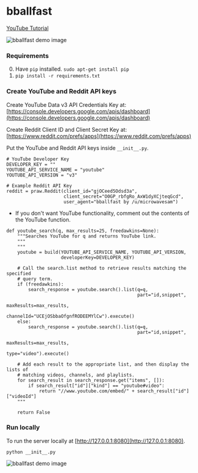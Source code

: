 # bballfast 

[YouTube Tutorial](https://www.youtube.com/watch?v=PLfkns6lZH8)

![bballfast demo image](https://github.com/huyle333/bballfast/blob/master/static/images/demo-1.png)

### Requirements

0. Have `pip` installed. `sudo apt-get install pip`
1. `pip install -r requirements.txt`

### Create YouTube and Reddit API keys

Create YouTube Data v3 API Credentials Key at:
[https://console.developers.google.com/apis/dashboard](https://console.developers.google.com/apis/dashboard)

Create Reddit Client ID and Client Secret Key at:
[https://www.reddit.com/prefs/apps](https://www.reddit.com/prefs/apps)

Put the YouTube and Reddit API keys inside `__init__.py`.

```
# YouTube Developer Key
DEVELOPER_KEY = ""
YOUTUBE_API_SERVICE_NAME = "youtube"
YOUTUBE_API_VERSION = "v3"

# Example Reddit API Key
reddit = praw.Reddit(client_id="gjOCeed5Odsd3a",
                     client_secret="O0GP_rbfgRo_AxW1dyXCjteqGcd",
                     user_agent="bballfast by /u/microwavesam")
```

- If you don't want YouTube functionality, comment out the contents of the YouTube function.

```
def youtube_search(q, max_results=25, freedawkins=None):
    """Searches YouTube for q and returns YouTube link.
    """
    """
    youtube = build(YOUTUBE_API_SERVICE_NAME, YOUTUBE_API_VERSION,
                    developerKey=DEVELOPER_KEY)

    # Call the search.list method to retrieve results matching the specified
    # query term.
    if (freedawkins):
        search_response = youtube.search().list(q=q,
                                                part="id,snippet",
                                                maxResults=max_results,
                                                channelId="UCEjOSbbaOfgnfRODEEMYlCw").execute()
    else:
        search_response = youtube.search().list(q=q,
                                                part="id,snippet",
                                                maxResults=max_results,
                                                type="video").execute()

    # Add each result to the appropriate list, and then display the lists of
    # matching videos, channels, and playlists.
    for search_result in search_response.get("items", []):
        if search_result["id"]["kind"] == "youtube#video":
            return "//www.youtube.com/embed/" + search_result["id"]["videoId"]
    """

    return False
```

### Run locally

To run the server locally at [http://127.0.0.1:8080](http://127.0.0.1:8080).
```
python __init__.py
```

![bballfast demo image](https://github.com/huyle333/bballfast/blob/master/static/images/demo-2.png)
